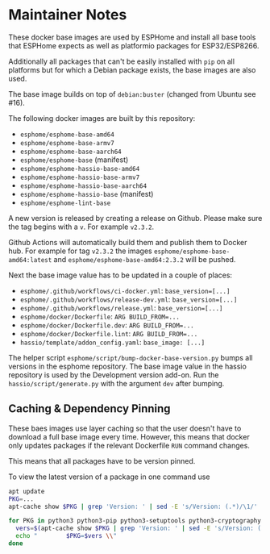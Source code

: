 # Maintainer Notes

These docker base images are used by ESPHome and install
all base tools that ESPHome expects as well as platformio
packages for ESP32/ESP8266.

Additionally all packages that can't be easily installed with `pip`
on all platforms but for which a Debian package exists, the base
images are also used.

The base image builds on top of `debian:buster` (changed from Ubuntu
see #16).

The following docker images are built by this repository:

 - `esphome/esphome-base-amd64`
 - `esphome/esphome-base-armv7`
 - `esphome/esphome-base-aarch64`
 - `esphome/esphome-base` (manifest)
 - `esphome/esphome-hassio-base-amd64`
 - `esphome/esphome-hassio-base-armv7`
 - `esphome/esphome-hassio-base-aarch64`
 - `esphome/esphome-hassio-base` (manifest)
 - `esphome/esphome-lint-base`

A new version is released by creating a release on Github. Please
make sure the tag begins with a `v`. For example `v2.3.2`.

Github Actions will automatically build them and publish them to
Docker hub. For example for tag `v2.3.2` the images `esphome/esphome-base-amd64:latest` and `esphome/esphome-base-amd64:2.3.2` will be pushed.

Next the base image value has to be updated in a couple of places:

 - `esphome/.github/workflows/ci-docker.yml`: `base_version=[...]`
 - `esphome/.github/workflows/release-dev.yml`: `base_version=[...]`
 - `esphome/.github/workflows/release.yml`: `base_version=[...]`
 - `esphome/docker/Dockerfile`: `ARG BUILD_FROM=...`
 - `esphome/docker/Dockerfile.dev`: `ARG BUILD_FROM=...`
 - `esphome/docker/Dockerfile.lint`: `ARG BUILD_FROM=...`
 - `hassio/template/addon_config.yaml`: `base_image: [...]`

The helper script `esphome/script/bump-docker-base-version.py` bumps
all versions in the esphome repository. The base image value in the
hassio repository is used by the Development version add-on. Run the
`hassio/script/generate.py` with the argument `dev` after bumping.

## Caching & Dependency Pinning

These baes images use layer caching so that the user doesn't have to
download a full base image every time. However, this means that
docker only updates packages if the relevant Dockerfile `RUN` command
changes.

This means that all packages have to be version pinned.

To view the latest version of a package in one command use

```bash
apt update
PKG=...
apt-cache show $PKG | grep 'Version: ' | sed -E 's/Version: (.*)/\1/' | head -1

for PKG in python3 python3-pip python3-setuptools python3-cryptography iputils-ping git curl nginx clang-format-7 clang-tidy-7 patch software-properties-common; do
  vers=$(apt-cache show $PKG | grep 'Version: ' | sed -E 's/Version: (.*)/\1/' | head -1)
  echo "        $PKG=$vers \\"
done
```
